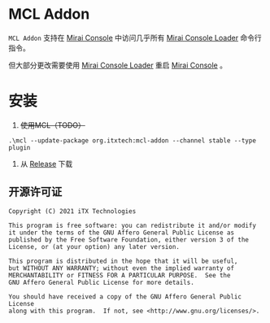 # MCL Addon

`MCL Addon` 支持在 [Mirai Console](https://github.com/mamoe/mirai-console)
中访问几乎所有 [Mirai Console Loader](https://github.com/iTXTech/mirai-console-loader) 命令行指令。

但大部分更改需要使用 [Mirai Console Loader](https://github.com/iTXTech/mirai-console-loader)
重启 [Mirai Console](https://github.com/mamoe/mirai-console) 。

# 安装

1. ~~使用MCL（TODO）~~

`.\mcl --update-package org.itxtech:mcl-addon --channel stable --type plugin`

1. 从 [Release](https://github.com/iTXTech/mcl-addon/releases) 下载

## 开源许可证

    Copyright (C) 2021 iTX Technologies

    This program is free software: you can redistribute it and/or modify
    it under the terms of the GNU Affero General Public License as
    published by the Free Software Foundation, either version 3 of the
    License, or (at your option) any later version.

    This program is distributed in the hope that it will be useful,
    but WITHOUT ANY WARRANTY; without even the implied warranty of
    MERCHANTABILITY or FITNESS FOR A PARTICULAR PURPOSE.  See the
    GNU Affero General Public License for more details.

    You should have received a copy of the GNU Affero General Public License
    along with this program.  If not, see <http://www.gnu.org/licenses/>.
